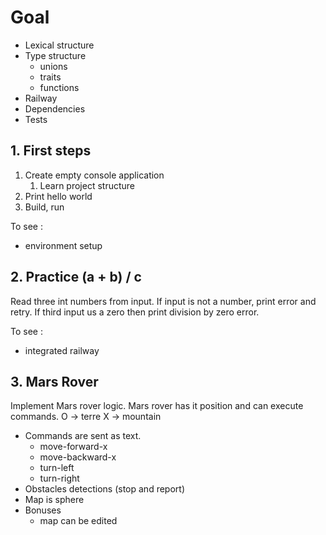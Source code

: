 # Goal
* Lexical structure
* Type structure 
    * unions
    * traits
    * functions
* Railway
* Dependencies
* Tests

## 1. First steps
1. Create empty console application
    1. Learn project structure
2. Print hello world
3. Build, run



To see :
* environment setup

## 2. Practice (a + b) / c
Read three int numbers from input.
If input is not a number, print error and retry.
If third input us a zero then print division by zero error.

To see :
* integrated railway

## 3. Mars Rover
Implement Mars rover logic. 
Mars rover has it position and can execute commands.
O -> terre
X -> mountain
* Commands are sent as text.
    * move-forward-x
    * move-backward-x
    * turn-left
    * turn-right
* Obstacles detections (stop and report)
* Map is sphere
* Bonuses
    * map can be edited  